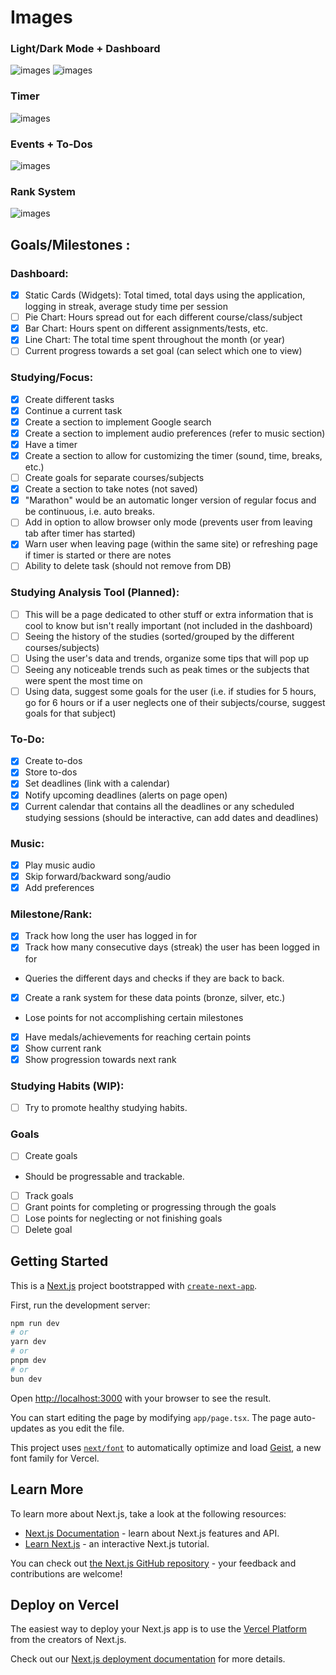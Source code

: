 # Images

### Light/Dark Mode + Dashboard 
![images](./public/public_images/dashboard-light.png)
![images](./public/public_images/dashboard-dark.png)
### Timer
![images](./public/public_images/focus.png)
### Events + To-Dos
![images](./public/public_images/events.png)
### Rank System
![images](./public/public_images/rank.png)


## Goals/Milestones :

### Dashboard: 

* [x] Static Cards (Widgets): Total timed, total days using the application, logging in streak, average study time per session 
* [ ] Pie Chart: Hours spread out for each different course/class/subject
* [x] Bar Chart: Hours spent on different assignments/tests, etc.
* [x] Line Chart: The total time spent throughout the month (or year)
* [ ] Current progress towards a set goal (can select which one to view)

### Studying/Focus:

* [x] Create different tasks
* [x] Continue a current task
* [x] Create a section to implement Google search 
* [x] Create a section to implement audio preferences (refer to music section)
* [x] Have a timer    
* [x] Create a section to allow for customizing the timer (sound, time, breaks, etc.)
* [ ] Create goals for separate courses/subjects
* [x] Create a section to take notes (not saved)
* [x] "Marathon" would be an automatic longer version of regular focus and be continuous, i.e. auto breaks.
* [ ] Add in option to allow browser only mode (prevents user from leaving tab after timer has started)
* [X] Warn user when leaving page (within the same site) or refreshing page if timer is started or there are notes
* [ ] Ability to delete task (should not remove from DB)

### Studying Analysis Tool (Planned): 

* [ ] This will be a page dedicated to other stuff or extra information that is cool to know but isn't really important (not included in the dashboard)
* [ ] Seeing the history of the studies (sorted/grouped by the different courses/subjects)
* [ ] Using the user's data and trends, organize some tips that will pop up
* [ ] Seeing any noticeable trends such as peak times or the subjects that were spent the most time on
* [ ] Using data, suggest some goals for the user (i.e. if studies for 5 hours, go for 6 hours or if a user neglects one of their subjects/course, suggest goals for that subject)

### To-Do:

* [X] Create to-dos 
* [X] Store to-dos
* [X] Set deadlines (link with a calendar)
* [X] Notify upcoming deadlines (alerts on page open)
* [X] Current calendar that contains all the deadlines or any scheduled studying sessions (should be interactive, can add dates and deadlines)

### Music:
* [x] Play music audio 
* [x] Skip forward/backward song/audio
* [x] Add preferences

### Milestone/Rank: 

* [X] Track how long the user has logged in for 
* [X] Track how many consecutive days (streak) the user has been logged in for
* Queries the different days and checks if they are back to back.
* [X] Create a rank system for these data points (bronze, silver, etc.)
* Lose points for not accomplishing certain milestones
* [X] Have medals/achievements for reaching certain points
* [X] Show current rank
* [X] Show progression towards next rank

### Studying Habits (WIP):

* [ ] Try to promote healthy studying habits.

### Goals
* [ ] Create goals 
* Should be progressable and trackable.
* [ ] Track goals 
* [ ] Grant points for completing or progressing through the goals
* [ ] Lose points for neglecting or not finishing goals
* [ ] Delete goal

## Getting Started

This is a [Next.js](https://nextjs.org) project bootstrapped with [`create-next-app`](https://nextjs.org/docs/app/api-reference/cli/create-next-app).

First, run the development server:

```bash
npm run dev
# or
yarn dev
# or
pnpm dev
# or
bun dev
```

Open [http://localhost:3000](http://localhost:3000) with your browser to see the result.

You can start editing the page by modifying `app/page.tsx`. The page auto-updates as you edit the file.

This project uses [`next/font`](https://nextjs.org/docs/app/building-your-application/optimizing/fonts) to automatically optimize and load [Geist](https://vercel.com/font), a new font family for Vercel.

## Learn More

To learn more about Next.js, take a look at the following resources:

- [Next.js Documentation](https://nextjs.org/docs) - learn about Next.js features and API.
- [Learn Next.js](https://nextjs.org/learn) - an interactive Next.js tutorial.

You can check out [the Next.js GitHub repository](https://github.com/vercel/next.js) - your feedback and contributions are welcome!

## Deploy on Vercel

The easiest way to deploy your Next.js app is to use the [Vercel Platform](https://vercel.com/new?utm_medium=default-template&filter=next.js&utm_source=create-next-app&utm_campaign=create-next-app-readme) from the creators of Next.js.

Check out our [Next.js deployment documentation](https://nextjs.org/docs/app/building-your-application/deploying) for more details.

